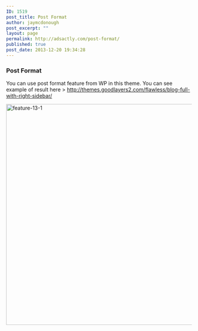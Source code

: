 ```yaml
---
ID: 1519
post_title: Post Format
author: jaymcdonough
post_excerpt: ""
layout: page
permalink: http://adsactly.com/post-format/
published: true
post_date: 2013-12-20 19:34:28
---
```

<h3>Post Format</h3>
You can use post format feature from WP in this theme. You can see example of result here > <a href="http://themes.goodlayers2.com/flawless/blog-full-with-right-sidebar/" target="_blank">http://themes.goodlayers2.com/flawless/blog-full-with-right-sidebar/</a>

<a href="http://themes.goodlayers2.com/flawless/wp-content/uploads/2013/12/feature-13-1.jpg"><img src="http://themes.goodlayers2.com/flawless/wp-content/uploads/2013/12/feature-13-1.jpg" alt="feature-13-1" width="620" height="600" class="alignnone size-full wp-image-1520" /></a>
